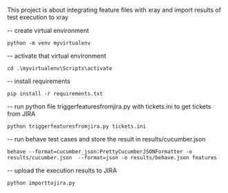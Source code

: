 This project is about integrating feature files with xray and import results of test execution to xray

-- create virtual environment
```
python -m venv myvirtualenv
```

-- activate that virtual environment
```
cd .\myvirtualenv\Scripts\activate
```

-- install requirements
```
pip install -r requirements.txt
```

-- run python file triggerfeaturesfromjira.py with tickets.ini to get tickets from JIRA
```
python triggerfeaturesfromjira.py tickets.ini
```

-- run behave test cases and store the result in results/cucumber.json 
```
behave --format=cucumber_json:PrettyCucumberJSONFormatter -o results/cucumber.json  --format=json -o results/behave.json features
```

-- upload the execution results to JIRA
```
python importtojira.py
```








